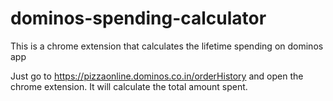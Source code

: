 # dominos-spending-calculator
This is a chrome extension that calculates the lifetime spending on dominos app

Just go to https://pizzaonline.dominos.co.in/orderHistory and open the chrome extension. It will calculate the total amount spent.
